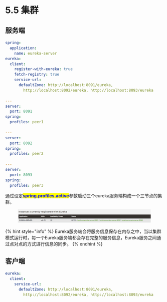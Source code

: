 # 5.5 集群

## 服务端

```yaml
spring:
  application:
    name: eureka-server
eureka:
  client:
    register-with-eureka: true
    fetch-registry: true
    service-url:
      defaultZone: http://localhost:8091/eureka,
        http://localhost:8092/eureka, http://localhost:8093/eureka

---
server:
  port: 8091
spring:
  profiles: peer1

---
server:
  port: 8092
spring:
  profiles: peer2

---
server:
  port: 8093
spring:
  profiles: peer3
```

通过设定<mark style="color:blue;">**spring.profiles.active**</mark>参数启动三个eureka服务端构成一个三节点的集群。

<figure><img src="../../../.gitbook/assets/image (16).png" alt=""><figcaption></figcaption></figure>

{% hint style="info" %}
Eureka服务端会将服务信息保存在内存之中，当以集群模式运行时，每一个Eureka服务端都会存在完整的服务信息，Eureka服务之间通过点对点的方式进行信息的同步。
{% endhint %}

## 客户端

```yaml
eureka:
  client:
    service-url:
      defaultZone: http://localhost:8091/eureka,
        http://localhost:8092/eureka, http://localhost:8093/eureka
```
